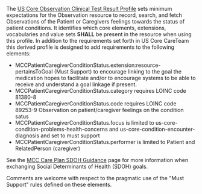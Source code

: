 The [US Core Observation Clinical Test Result Profile](http://hl7.org/fhir/us/core/StructureDefinition/us-core-observation-clinical-test) sets minimum expectations for the Observation resource to record, search, and fetch Observations of the Patient or Caregivers feelings towards the status of patient conditions. It identifies which core elements, extensions, vocabularies and value sets **SHALL** be present in the resource when using this profile. In addition to the requirements set forth in US Core CareTeam this derived profile is designed to add requirements to the following elements:

* MCCPatientCaregiverConditionStatus.extension:resource-pertainsToGoal (Must Support) to encourage linking to the goal the medication hopes to facilitate and/or to encourage systems to be able to receive and understand a goal linkage if present.
* MCCPatientCaregiverConditionStatus.category requires LOINC code 81380-8
* MCCPatientCaregiverConditionStatus.code requires LOINC code 89253-9 Observation on patient/caregiver feelings on the condition satus
* MCCPatientCaregiverConditionStatus.focus is limited to us-core-condition-problems-health-concerns and us-core-condition-encounter-diagnosis  and set to must support
* MCCPatientCaregiverConditionStatus.performer is limited to Patient and RelatedPerson (caregiver) 

See the [MCC Care Plan SDOH Guidance](https://build.fhir.org/ig/HL7/fhir-us-mcc/branches/master/mcc_care_plan_sdoh_guidance.html) page for more information when exchanging Social Determinants of Health (SDOH) goals.

Comments are welcome with respect to the pragmatic use of the "Must Support" rules defined on these elements.
